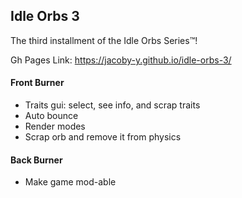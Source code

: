 ## Idle Orbs 3


The third installment of the Idle Orbs Series™!

Gh Pages Link: https://jacoby-y.github.io/idle-orbs-3/


#### Front Burner
- Traits gui: select, see info, and scrap traits
- Auto bounce
- Render modes
- Scrap orb and remove it from physics


#### Back Burner
- Make game mod-able 